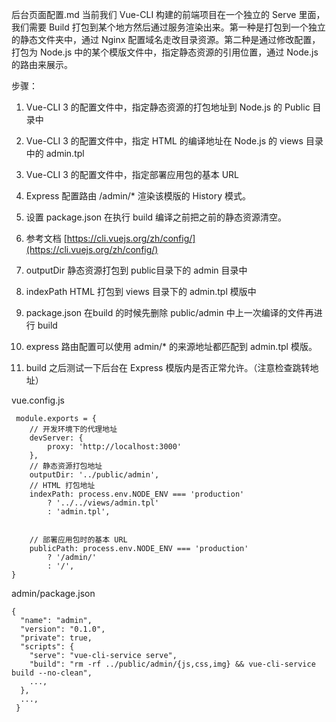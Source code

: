 后台页面配置.md
当前我们 Vue-CLI 构建的前端项目在一个独立的 Serve 里面，我们需要 Build 打包到某个地方然后通过服务渲染出来。第一种是打包到一个独立的静态文件夹中，通过 Nginx 配置域名走改目录资源。第二种是通过修改配置，打包为 Node.js 中的某个模版文件中，指定静态资源的引用位置，通过 Node.js 的路由来展示。

步骤：
1. Vue-CLI 3 的配置文件中，指定静态资源的打包地址到 Node.js 的 Public 目录中
2. Vue-CLI 3 的配置文件中，指定 HTML 的编译地址在 Node.js 的 views 目录中的 admin.tpl
3. Vue-CLI 3 的配置文件中，指定部署应用包的基本 URL
4. Express 配置路由 /admin/* 渲染该模版的 History 模式。
5. 设置 package.json 在执行 build 编译之前把之前的静态资源清空。


1. 参考文档 [https://cli.vuejs.org/zh/config/](https://cli.vuejs.org/zh/config/)
2. outputDir 静态资源打包到 public目录下的 admin 目录中
3. indexPath HTML 打包到 views 目录下的 admin.tpl 模版中
4. package.json 在build 的时候先删除 public/admin 中上一次编译的文件再进行 build
5. express 路由配置可以使用 admin/* 的来源地址都匹配到 admin.tpl 模版。
6. build 之后测试一下后台在 Express 模版内是否正常允许。（注意检查跳转地址）

vue.config.js
```
 module.exports = {
    // 开发环境下的代理地址
    devServer: {
        proxy: 'http://localhost:3000'
    },
    // 静态资源打包地址
    outputDir: '../public/admin',
    // HTML 打包地址
    indexPath: process.env.NODE_ENV === 'production'
        ? '../../views/admin.tpl'
        : 'admin.tpl',


    // 部署应用包时的基本 URL
    publicPath: process.env.NODE_ENV === 'production'
        ? '/admin/'
        : '/',
}
```

admin/package.json
```
{
  "name": "admin",
  "version": "0.1.0",
  "private": true,
  "scripts": {
    "serve": "vue-cli-service serve",
    "build": "rm -rf ../public/admin/{js,css,img} && vue-cli-service build --no-clean",
    ...,
  },
  ...,
 }
```
